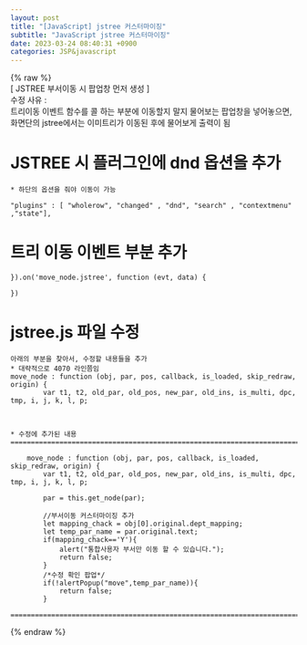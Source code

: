 ```yaml
---  
layout: post  
title: "[JavaScript] jstree 커스터마이징"  
subtitle: "JavaScript jstree 커스터마이징"  
date: 2023-03-24 08:40:31 +0900  
categories: JSP&javascript  
---  
```

{% raw %}  
[ JSTREE 부서이동 시 팝업창 먼저 생성 ]  
	수정 사유 :   
		트리이동 이벤트 함수를 콜 하는 부분에 이동할지 말지 물어보는 팝업창을 넣어놓으면,  
		화면단의 jstree에서는 이미트리가 이동된 후에 물어보게 출력이 됨  
  
  
# JSTREE 시 플러그인에 dnd 옵션을 추가  
	* 하단의 옵션을 줘야 이동이 가능  
	  
	"plugins" : [ "wholerow", "changed" , "dnd", "search" , "contextmenu" ,"state"],  
  
  
  
# 트리 이동 이벤트 부분 추가  
  
	  
	}).on('move_node.jstree', function (evt, data) {  
  
	})  
  
  
  
# jstree.js 파일 수정  
  
  
	아래의 부분을 찾아서, 수정할 내용들을 추가  
	* 대략적으로 4070 라인쯤임  
	move_node : function (obj, par, pos, callback, is_loaded, skip_redraw, origin) {  
			var t1, t2, old_par, old_pos, new_par, old_ins, is_multi, dpc, tmp, i, j, k, l, p;  
  
  
  
	* 수정에 추가된 내용  
	=====================================================================================================================================================  
  
		move_node : function (obj, par, pos, callback, is_loaded, skip_redraw, origin) {  
			var t1, t2, old_par, old_pos, new_par, old_ins, is_multi, dpc, tmp, i, j, k, l, p;  
  
			par = this.get_node(par);  
  
			//부서이동 커스터마이징 추가  
			let mapping_chack = obj[0].original.dept_mapping;  
			let temp_par_name = par.original.text;  
			if(mapping_chack=='Y'){  
				alert("통합사용자 부서만 이동 할 수 있습니다.");  
				return false;  
			}  
			/*수정 확인 팝업*/  
			if(!alertPopup("move",temp_par_name)){  
				return false;  
			}  
  
	=====================================================================================================================================================                                                                                                                                                                                                                                                                                                                                                                                                                                                                                                                                                                                                                                                                                                                                                                                                                                                                                                                                                                                                                                                                                                                                                                                                                                                                                                                                                                                                          
{% endraw %}